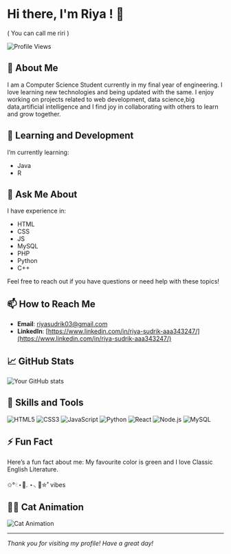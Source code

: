# Hi there, I'm Riya ! 👋
( You can call me riri )


![Profile Views](https://komarev.com/ghpvc/?username=jigglypufflazybaby&color=green)

## 🚀 About Me

I am a Computer Science Student currently in my final year of engineering. I love learning new technologies and being updated with the same. I enjoy working on projects related to web development, data science,big data,artificial intelligence and I find joy in collaborating with others to learn and grow together.


## 🌱 Learning and Development

I’m currently learning:
- Java
- R 

## 💬 Ask Me About

I have experience in:
- HTML
- CSS
- JS
- MySQL
- PHP
- Python
- C++

Feel free to reach out if you have questions or need help with these topics!

## 📫 How to Reach Me

- **Email**: [riyasudrik03@gmail.com](mailto:riyasudrik03@gmail.com)
- **LinkedIn**: [https://www.linkedin.com/in/riya-sudrik-aaa343247/](https://www.linkedin.com/in/riya-sudrik-aaa343247/)

## 📈 GitHub Stats

![Your GitHub stats](https://github-readme-stats.vercel.app/api?username=jigglypufflazybaby&show_icons=true&theme=radical)


## 💼 Skills and Tools

![HTML5](https://img.shields.io/badge/-HTML5-E34F26?style=flat&logo=html5&logoColor=white)
![CSS3](https://img.shields.io/badge/-CSS3-1572B6?style=flat&logo=css3&logoColor=white)
![JavaScript](https://img.shields.io/badge/-JavaScript-F7DF1E?style=flat&logo=javascript&logoColor=black)
![Python](https://img.shields.io/badge/-Python-3776AB?style=flat&logo=python&logoColor=white)
![React](https://img.shields.io/badge/-React-61DAFB?style=flat&logo=react&logoColor=black)
![Node.js](https://img.shields.io/badge/-Node.js-339933?style=flat&logo=node.js&logoColor=white)
![MySQL](https://img.shields.io/badge/-MySQL-4479A1?style=flat&logo=mysql&logoColor=white)


## ⚡ Fun Fact

Here’s a fun fact about me: My favourite color is green and I love Classic English Literature.

✩°𓏲⋆🌿. ⋆⸜ 🍵✮˚ vibes

## 🐱‍👤 Cat Animation

![Cat Animation](https://i.gifer.com/1alx.gif)





---

*Thank you for visiting my profile! Have a great day!*
